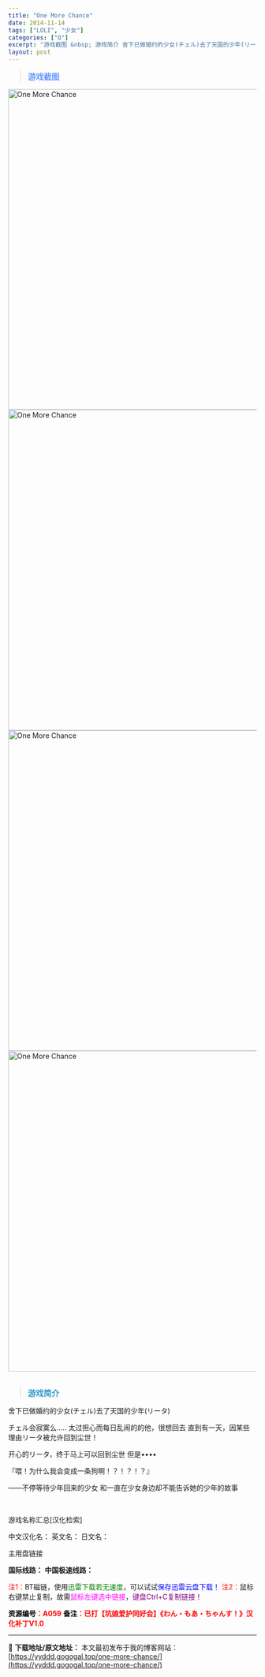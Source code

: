 ```yaml
---
title: "One More Chance"
date: 2014-11-14
tags: ["LOLI", "少女"]
categories: ["O"]
excerpt: "游戏截图 &nbsp; 游戏简介 舍下已做婚约的少女(チェル)去了天国的少年(リータ) チェル会寂寞么….. 太过担心而每日乱闹的的他，很想回去 直到有一天，因某些理由リータ被允许回到尘世！ 开心的リータ，终于马上可以回到尘世 但是•••• 『喂！为什么我会变成一条狗啊！？！？！？』 ——不停等待少&hellip;"
layout: post
---
```


<div>
<blockquote><b><span style="font-size: 12pt; color: #6699ff;">游戏截图</span></b></blockquote>
<div><img title="点击放大" src="https://yyddd.gogogal.top/wp-content/uploads/2025/04/20250430_6811eea8e738d.webp" alt="One More Chance" width="650" /></div>
<div><img title="点击放大" src="https://yyddd.gogogal.top/wp-content/uploads/2025/04/20250430_6811eeaa55e67.webp" alt="One More Chance" width="650" /></div>
<div><img title="点击放大" src="https://yyddd.gogogal.top/wp-content/uploads/2025/04/20250430_6811eeab844b2.webp" alt="One More Chance" width="650" /></div>
<div><img title="点击放大" src="https://yyddd.gogogal.top/wp-content/uploads/2025/04/20250430_6811eeacae95b.webp" alt="One More Chance" width="650" /></div>
&nbsp;
<blockquote><b><span style="font-size: 12pt; color: #3399cc;">游戏简介</span></b></blockquote>
<div>舍下已做婚约的少女(チェル)去了天国的少年(リータ)

チェル会寂寞么…..
太过担心而每日乱闹的的他，很想回去
直到有一天，因某些理由リータ被允许回到尘世！

开心的リータ，终于马上可以回到尘世
但是••••

『喂！为什么我会变成一条狗啊！？！？！？』

——不停等待少年回来的少女
和一直在少女身边却不能告诉她的少年的故事</div>
&nbsp;

游戏名称汇总[汉化检索]

中文汉化名：
英文名：
日文名：
</div>
<div class="panel panel-primary">
<div class="panel-heading">主用盘链接</div>
<div class="panel-body">

<b>国际线路：</b>
<b>中国极速线路：</b>


<span style="color: #ff0000;">注1：</span>BT磁链，使用<span style="color: #008000;">迅雷下载若无速度</span>，可以试试<span style="color: #0000ff;">保存迅雷云盘下载！</span>
<span style="color: #ff0000;">注2：</span>鼠标右键禁止复制，故需<span style="color: #ff00ff;">鼠标左键选中链接</span>，<span style="color: #800080;">键盘Ctrl+C复制链接！</span>

</div>
<div class="panel-footer"><span style="color: #ff0000;"><b><span style="color: #000000;">资源编号</span>：A059</b></span>
<span style="color: #ff0000;"><b><span style="color: #000000;">备注</span>：已打【坑娘爱护同好会】《わん・もあ・ちゃんす！》汉化补丁V1.0</b></span></div>
</div>

---
📖 **下载地址/原文地址：** 本文最初发布于我的博客网站：[https://yyddd.gogogal.top/one-more-chance/](https://yyddd.gogogal.top/one-more-chance/)
